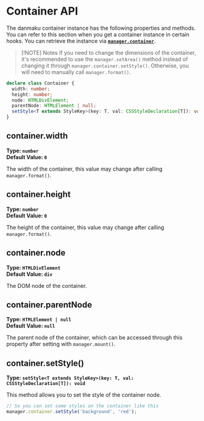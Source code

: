 # Container API

The danmaku container instance has the following properties and methods. You can refer to this section when you get a container instance in certain hooks. You can retrieve the instance via [**`manager.container`**](./manager-properties.md#manager-container).

> [!NOTE] Notes
> If you need to change the dimensions of the container, it's recommended to use the `manager.setArea()` method instead of changing it through `manager.container.setStyle()`. Otherwise, you will need to manually call `manager.format()`.

```ts
declare class Container {
  width: number;
  height: number;
  node: HTMLDivElement;
  parentNode: HTMLElement | null;
  setStyle<T extends StyleKey>(key: T, val: CSSStyleDeclaration[T]): void;
}
```

## container.width

**Type: `number`**<br/>
**Default Value: `0`**

The width of the container, this value may change after calling `manager.format()`.

## container.height

**Type: `number`**<br/>
**Default Value: `0`**

The height of the container, this value may change after calling `manager.format()`.

## container.node

**Type: `HTMLDivElement`**<br/>
**Default Value: `div`**

The DOM node of the container.

## container.parentNode

**Type: `HTMLElement | null`**<br/>
**Default Value: `null`**

The parent node of the container, which can be accessed through this property after setting with `manager.mount()`.

## container.setStyle()

**Type: `setStyle<T extends StyleKey>(key: T, val: CSSStyleDeclaration[T]): void`**

This method allows you to set the style of the container node.

```ts
// So you can set some styles on the container like this
manager.container.setStyle('background', 'red');
```
